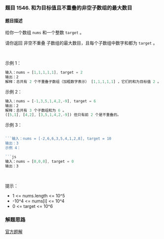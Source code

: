 ### 题目 1546. 和为目标值且不重叠的非空子数组的最大数目
#### 题目描述
给你一个数组 `nums` 和一个整数 `target` 。

请你返回 非空不重叠 子数组的最大数目，且每个子数组中数字和都为 `target` 。

 

示例 1：

```js
输入：nums = [1,1,1,1,1], target = 2
输出：2
解释：总共有 2 个不重叠子数组（加粗数字表示） [1,1,1,1,1] ，它们的和为目标值 2 。
```
示例 2：

```js
输入：nums = [-1,3,5,1,4,2,-9], target = 6
输出：2
解释：总共有 3 个子数组和为 6 。
([5,1], [4,2], [3,5,1,4,2,-9]) 但只有前 2 个是不重叠的。
```
示例 3：

```js

```输入：nums = [-2,6,6,3,5,4,1,2,8], target = 10
输出：3
示例 4：

```js
输入：nums = [0,0,0], target = 0
输出：3
```
 

提示：

- 1 <= nums.length <= 10^5
- -10^4 <= nums[i] <= 10^4
- 0 <= target <= 10^6
### 解题思路
[官方题解](https://leetcode-cn.com/problems/maximum-number-of-non-overlapping-subarrays-with-sum-equals-target/solution/he-wei-mu-biao-zhi-de-zui-da-shu-mu-bu-zhong-die-f/)